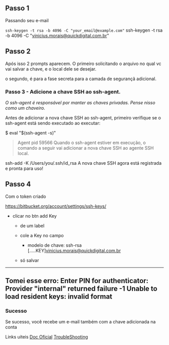 
## Passo 1
Passando seu e-mail

`ssh-keygen -t rsa -b 4096 -C "your_email@example.com"`
ssh-keygen -t rsa -b 4096 -C "vinicius.morais@quickdigital.com.br"

## Passo 2

Após isso 2 prompts aparecem. O primeiro solicitando o arquivo no qual vc vai salvar a chave, e o local dele se desejar.

o segundo, é para a fase secreta para a camada de segurançã adicional.


### Passo 3 - Adicione a chave SSH ao ssh-agent.

*O ssh-agent é responsável por manter as chaves privadas. Pense nisso como um chaveiro.*


Antes de adicionar a nova chave SSH ao ssh-agent, primeiro verifique se o ssh-agent está sendo executado ao executar:

$ eval "$(ssh-agent -s)"
> Agent pid 59566
Quando o ssh-agent estiver em execução, o comando a seguir vai adicionar a nova chave SSH ao agente SSH local.

ssh-add -K /Users/you/.ssh/id_rsa
A nova chave SSH agora está registrada e pronta para uso!


## Passo 4
Com o token criado

https://bitbucket.org/account/settings/ssh-keys/
- clicar no btn add Key
  - de um label
  - cole a Key no campo 
    - modelo de chave: 
      ssh-rsa [.....KEY]vinicius.morais@quickdigital.com.br

  - só salvar

---
Tomei esse erro:
Enter PIN for authenticator:
Provider "internal" returned failure -1
Unable to load resident keys: invalid format
---

### Sucesso
Se sucesso, você recebe um e-mail também com a chave adicionada na conta



Links uiteis
[Doc Oficial](https://www.atlassian.com/br/git/tutorials/git-ssh)
[TroubleShooting](https://confluence.atlassian.com/bbkb/troubleshooting-ssh-issues-302811847.html)


